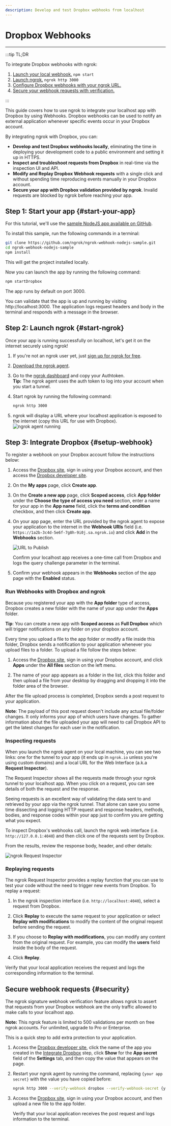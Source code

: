 ```yaml
---
description: Develop and test Dropbox webhooks from localhost
---
```


# Dropbox Webhooks
------------

:::tip TL;DR

To integrate Dropbox webhooks with ngrok:
1. [Launch your local webhook.](#start-your-app) `npm start`
1. [Launch ngrok.](#start-ngrok) `ngrok http 3000`
1. [Configure Dropbox webhooks with your ngrok URL.](#setup-webhook)
1. [Secure your webhook requests with verification.](#security)

:::


This guide covers how to use ngrok to integrate your localhost app with Dropbox by using Webhooks.
Dropbox webhooks can be used to notify an external application whenever specific events occur in your Dropbox account. 

By integrating ngrok with Dropbox, you can:

- **Develop and test Dropbox webhooks locally**, eliminating the time in deploying your development code to a public environment and setting it up in HTTPS.
- **Inspect and troubleshoot requests from Dropbox** in real-time via the inspection UI and API.
- **Modify and Replay Dropbox Webhook requests** with a single click and without spending time reproducing events manually in your Dropbox account.
- **Secure your app with Dropbox validation provided by ngrok**. Invalid requests are blocked by ngrok before reaching your app.


## **Step 1**: Start your app {#start-your-app}

For this tutorial, we'll use the [sample NodeJS app available on GitHub](https://github.com/ngrok/ngrok-webhook-nodejs-sample). 

To install this sample, run the following commands in a terminal:

```bash
git clone https://github.com/ngrok/ngrok-webhook-nodejs-sample.git
cd ngrok-webhook-nodejs-sample
npm install
```

This will get the project installed locally.

Now you can launch the app by running the following command: 

```bash
npm startDropbox
```

The app runs by default on port 3000. 

You can validate that the app is up and running by visiting http://localhost:3000. The application logs request headers and body in the terminal and responds with a message in the browser.


## **Step 2**: Launch ngrok {#start-ngrok}

Once your app is running successfully on localhost, let's get it on the internet securely using ngrok! 

1. If you're not an ngrok user yet, just [sign up for ngrok for free](https://ngrok.com/signup).

1. [Download the ngrok agent](https://ngrok.com/download).

1. Go to the [ngrok dashboard](https://dashboard.ngrok.com) and copy your Authtoken. <br />
    **Tip:** The ngrok agent uses the auth token to log into your account when you start a tunnel.
    
1. Start ngrok by running the following command:
    ```bash
    ngrok http 3000
    ```

1. ngrok will display a URL where your localhost application is exposed to the internet (copy this URL for use with Dropbox).
    ![ngrok agent running](/img/integrations/launch_ngrok_tunnel.png)


## **Step 3**: Integrate Dropbox {#setup-webhook}

To register a webhook on your Dropbox account follow the instructions below:

1. Access the [Dropbox site](https://dropbox.com/), sign in using your Dropbox account, and then access the [Dropbox developer site](https://www.dropbox.com/developers/apps).

1. On the **My apps** page, click **Create app**.

1. On the **Create a new app** page, click **Scoped access**, click **App folder** under the **Choose the type of access you need** section, enter a name for your app in the **App name** field, click the **terms and condition** checkbox, and then click **Create app**.

1. On your app page, enter the URL provided by the ngrok agent to expose your application to the internet in the **Webhook URIs** field (i.e. `https://1a2b-3c4d-5e6f-7g8h-9i0j.sa.ngrok.io`) and click **Add** in the **Webhooks** section.

    ![URL to Publish](img/ngrok_url_configuration_dropbox.png)

    Confirm your localhost app receives a one-time call from Dropbox and logs the query challenge parameter in the terminal.

1. Confirm your webhook appears in the **Webhooks** section of the app page with the **Enabled** status.


### Run Webhooks with Dropbox and ngrok

Because you registered your app with the **App folder** type of access, Dropbox creates a new folder with the name of your app under the **Apps** folder.

**Tip**: You can create a new app with **Scoped access** as **Full Dropbox** which will trigger notifications on any folder on your dropbox account.

Every time you upload a file to the app folder or modify a file inside this folder, Dropbox sends a notification to your application whenever you upload files to a folder. To upload a file follow the steps below:

1. Access the [Dropbox site](https://dropbox.com/), sign in using your Dropbox account, and click **Apps** under the **All files** section on the left menu.

1. The name of your app appears as a folder in the list, click this folder and then upload a file from your desktop by dragging and dropping it into the folder area of the browser.

After the file upload process is completed, Dropbox sends a post request to your application.

**Note**: The payload of this post request doesn't include any actual file/folder changes. It only informs your app of which users have changes. To gather information about the file uploaded your app will need to call Dropbox API to get the latest changes for each user in the notification.


### Inspecting requests

When you launch the ngrok agent on your local machine, you can see two links: one for the tunnel to your app (it ends up in `ngrok.io` unless you're using custom domains) and a local URL for the Web Interface (a.k.a **Request Inspector**).

The Request Inspector shows all the requests made through your ngrok tunnel to your localhost app. When you click on a request, you can see details of both the request and the response.

Seeing requests is an excellent way of validating the data sent to and retrieved by your app via the ngrok tunnel. That alone can save you some time dissecting and logging HTTP request and response headers, methods, bodies, and response codes within your app just to confirm you are getting what you expect.

To inspect Dropbox's webhooks call, launch the ngrok web interface (i.e. `http://127.0.0.1:4040`) and then click one of the requests sent by Dropbox.

From the results, review the response body, header, and other details:

![ngrok Request Inspector](img/ngrok_introspection_dropbox_webhooks.png)


### Replaying requests

The ngrok Request Inspector provides a replay function that you can use to test your code without the need to trigger new events from Dropbox. To replay a request:

1. In the ngrok inspection interface (i.e. `http://localhost:4040`), select a request from Dropbox.

1. Click **Replay** to execute the same request to your application or select **Replay with modifications** to modify the content of the original request before sending the request.

1. If you choose to **Replay with modifications**, you can modify any content from the original request. For example, you can modify the **users** field inside the body of the request.

1. Click **Replay**.

Verify that your local application receives the request and logs the corresponding information to the terminal.


## Secure webhook requests {#security}

The ngrok signature webhook verification feature allows ngrok to assert that requests from your Dropbox webhook are the only traffic allowed to make calls to your localhost app.

**Note:** This ngrok feature is limited to 500 validations per month on free ngrok accounts. For unlimited, upgrade to Pro or Enterprise.

This is a quick step to add extra protection to your application.

1. Access the [Dropbox developer site](https://www.dropbox.com/developers/apps), click the name of the app you created in the [Integrate Dropbox](#setup-webhook) step, click **Show** for the **App secret** field of the **Settings** tab, and then copy the value that appears on the page.

1. Restart your ngrok agent by running the command, replacing `{your app secret}` with the value you have copied before:
    
    ```bash
    ngrok http 3000 --verify-webhook dropbox --verify-webhook-secret {your app secret}
    ```

1. Access the [Dropbox site](https://dropbox.com/), sign in using your Dropbox account, and then upload a new file to the app folder.

    Verify that your local application receives the post request and logs information to the terminal.
